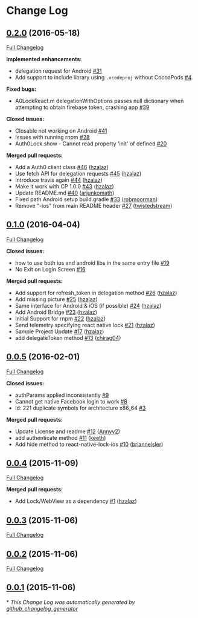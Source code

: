 # Change Log

## [0.2.0](https://github.com/auth0/react-native-lock/tree/0.2.0) (2016-05-18)
[Full Changelog](https://github.com/auth0/react-native-lock/compare/0.1.0...0.2.0)

**Implemented enhancements:**

- delegation request for Android [\#31](https://github.com/auth0/react-native-lock/issues/31)
- Add support to include library using `.xcodeproj` without CocoaPods [\#4](https://github.com/auth0/react-native-lock/issues/4)

**Fixed bugs:**

- A0LockReact.m delegationWithOptions passes null dictionary when attempting to obtain firebase token, crashing app [\#39](https://github.com/auth0/react-native-lock/issues/39)

**Closed issues:**

- Closable not working on Android [\#41](https://github.com/auth0/react-native-lock/issues/41)
- Issues with running rnpm [\#28](https://github.com/auth0/react-native-lock/issues/28)
- Auth0Lock.show - Cannot read property 'init' of defined  [\#20](https://github.com/auth0/react-native-lock/issues/20)

**Merged pull requests:**

- Add a Auth0 client class [\#46](https://github.com/auth0/react-native-lock/pull/46) ([hzalaz](https://github.com/hzalaz))
- Use fetch API for delegation requests [\#45](https://github.com/auth0/react-native-lock/pull/45) ([hzalaz](https://github.com/hzalaz))
- Introduce travis again [\#44](https://github.com/auth0/react-native-lock/pull/44) ([hzalaz](https://github.com/hzalaz))
- Make it work with CP 1.0.0 [\#43](https://github.com/auth0/react-native-lock/pull/43) ([hzalaz](https://github.com/hzalaz))
- Update README.md [\#40](https://github.com/auth0/react-native-lock/pull/40) ([arjunkomath](https://github.com/arjunkomath))
- Fixed path Android setup build.gradle [\#33](https://github.com/auth0/react-native-lock/pull/33) ([robmoorman](https://github.com/robmoorman))
- Remove "-ios" from main README header [\#27](https://github.com/auth0/react-native-lock/pull/27) ([twistedstream](https://github.com/twistedstream))

## [0.1.0](https://github.com/auth0/react-native-lock/tree/0.1.0) (2016-04-04)
[Full Changelog](https://github.com/auth0/react-native-lock/compare/0.0.5...0.1.0)

**Closed issues:**

- how to use both ios and android libs in the same entry file [\#19](https://github.com/auth0/react-native-lock/issues/19)
- No Exit on Login Screen [\#16](https://github.com/auth0/react-native-lock/issues/16)

**Merged pull requests:**

- Add support for refresh\_token in delegation method [\#26](https://github.com/auth0/react-native-lock/pull/26) ([hzalaz](https://github.com/hzalaz))
- Add missing picture [\#25](https://github.com/auth0/react-native-lock/pull/25) ([hzalaz](https://github.com/hzalaz))
- Same interface for Android & iOS \(if possible\) [\#24](https://github.com/auth0/react-native-lock/pull/24) ([hzalaz](https://github.com/hzalaz))
- Add Android Bridge [\#23](https://github.com/auth0/react-native-lock/pull/23) ([hzalaz](https://github.com/hzalaz))
- Initial Support for rnpm [\#22](https://github.com/auth0/react-native-lock/pull/22) ([hzalaz](https://github.com/hzalaz))
- Send telemetry specifying react native lock [\#21](https://github.com/auth0/react-native-lock/pull/21) ([hzalaz](https://github.com/hzalaz))
- Sample Project Update [\#17](https://github.com/auth0/react-native-lock/pull/17) ([hzalaz](https://github.com/hzalaz))
- add delegateToken method [\#13](https://github.com/auth0/react-native-lock/pull/13) ([chirag04](https://github.com/chirag04))

## [0.0.5](https://github.com/auth0/react-native-lock/tree/0.0.5) (2016-02-01)
[Full Changelog](https://github.com/auth0/react-native-lock/compare/0.0.4...0.0.5)

**Closed issues:**

- authParams applied inconsistently [\#9](https://github.com/auth0/react-native-lock/issues/9)
- Cannot get native Facebook login to work [\#8](https://github.com/auth0/react-native-lock/issues/8)
- ld: 221 duplicate symbols for architecture x86\_64 [\#3](https://github.com/auth0/react-native-lock/issues/3)

**Merged pull requests:**

- Update License and readme [\#12](https://github.com/auth0/react-native-lock/pull/12) ([Annyv2](https://github.com/Annyv2))
- add authenticate method [\#11](https://github.com/auth0/react-native-lock/pull/11) ([keeth](https://github.com/keeth))
- Add hide method to react-native-lock-ios [\#10](https://github.com/auth0/react-native-lock/pull/10) ([brianneisler](https://github.com/brianneisler))

## [0.0.4](https://github.com/auth0/react-native-lock/tree/0.0.4) (2015-11-09)
[Full Changelog](https://github.com/auth0/react-native-lock/compare/0.0.3...0.0.4)

**Merged pull requests:**

- Add Lock/WebView as a dependency [\#1](https://github.com/auth0/react-native-lock/pull/1) ([hzalaz](https://github.com/hzalaz))

## [0.0.3](https://github.com/auth0/react-native-lock/tree/0.0.3) (2015-11-06)
[Full Changelog](https://github.com/auth0/react-native-lock/compare/0.0.2...0.0.3)

## [0.0.2](https://github.com/auth0/react-native-lock/tree/0.0.2) (2015-11-06)
[Full Changelog](https://github.com/auth0/react-native-lock/compare/0.0.1...0.0.2)

## [0.0.1](https://github.com/auth0/react-native-lock/tree/0.0.1) (2015-11-06)


\* *This Change Log was automatically generated by [github_changelog_generator](https://github.com/skywinder/Github-Changelog-Generator)*